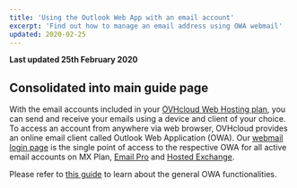```yaml
---
title: 'Using the Outlook Web App with an email account'
excerpt: 'Find out how to manage an email address using OWA webmail'
updated: 2020-02-25
---
```


**Last updated 25th February 2020**

## Consolidated into main guide page

With the email accounts included in your [OVHcloud Web Hosting plan](https://www.ovhcloud.com/en-gb/web-hosting/), you can send and receive your emails using a device and client of your choice. To access an account from anywhere via web browser, OVHcloud provides an online email client called Outlook Web Application (OWA). Our [webmail login page](https://www.ovh.co.uk/mail) is the single point of access to the respective OWA for all active email accounts on MX Plan, [Email Pro](https://www.ovhcloud.com/en-gb/emails/email-pro/) and [Hosted Exchange](https://www.ovhcloud.com/en-gb/emails/hosted-exchange/).

Please refer to [this guide](/pages/web/microsoft-collaborative-solutions/owa_user_guide) to learn about the general OWA functionalities.